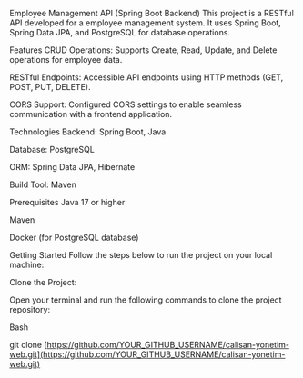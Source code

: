 Employee Management API (Spring Boot Backend)
This project is a RESTful API developed for a employee management system. It uses Spring Boot, Spring Data JPA, and PostgreSQL for database operations.

Features
CRUD Operations: Supports Create, Read, Update, and Delete operations for employee data.

RESTful Endpoints: Accessible API endpoints using HTTP methods (GET, POST, PUT, DELETE).

CORS Support: Configured CORS settings to enable seamless communication with a frontend application.

Technologies
Backend: Spring Boot, Java

Database: PostgreSQL

ORM: Spring Data JPA, Hibernate

Build Tool: Maven

Prerequisites
Java 17 or higher

Maven

Docker (for PostgreSQL database)

Getting Started
Follow the steps below to run the project on your local machine:

Clone the Project:

Open your terminal and run the following commands to clone the project repository:

Bash

git clone [https://github.com/YOUR_GITHUB_USERNAME/calisan-yonetim-web.git](https://github.com/YOUR_GITHUB_USERNAME/calisan-yonetim-web.git)
